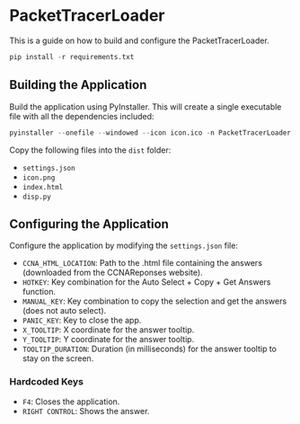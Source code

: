 
# PacketTracerLoader
This is a guide on how to build and configure the PacketTracerLoader.
```py
pip install -r requirements.txt
```

## Building the Application
Build the application using PyInstaller. This will create a single executable file with all the dependencies included:
```py
pyinstaller --onefile --windowed --icon icon.ico -n PacketTracerLoader ccna.py
```
Copy the following files into the `dist` folder:
* `settings.json`
* `icon.png`
* `index.html`
* `disp.py`

## Configuring the Application
Configure the application by modifying the `settings.json` file:

* `CCNA_HTML_LOCATION`: Path to the .html file containing the answers (downloaded from the CCNAReponses website).
* `HOTKEY`: Key combination for the Auto Select + Copy + Get Answers function.
* `MANUAL_KEY`: Key combination to copy the selection and get the answers (does not auto select).
* `PANIC_KEY`: Key to close the app.
* `X_TOOLTIP`: X coordinate for the answer tooltip.
* `Y_TOOLTIP`: Y coordinate for the answer tooltip.
* `TOOLTIP_DURATION`: Duration (in milliseconds) for the answer tooltip to stay on the screen.

### Hardcoded Keys
* `F4`: Closes the application.
* `RIGHT CONTROL`: Shows the answer.

